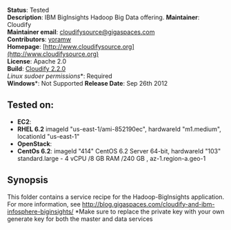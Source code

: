 **Status**: Tested  
**Description**: IBM BigInsights Hadoop Big Data offering.
**Maintainer**:       Cloudify  
**Maintainer email**: cloudifysource@gigaspaces.com  
**Contributors**:    [yoramw](https://github.com/yoramw)  
**Homepage**:   [http://www.cloudifysource.org](http://www.cloudifysource.org)  
**License**:      Apache 2.0   
**Build**: [Cloudify 2.2.0 ](http://repository.cloudifysource.org/org/cloudifysource/2.2.0/gigaspaces-cloudify-2.2.0-ga-b2499-48.zip)   
**Linux* sudoer permissions**:	Required  
**Windows***:  Not Supported 
**Release Date**: Sep 26th 2012  


Tested on:
--------

 * <strong>EC2</strong>: 
 * <strong>RHEL 6.2</strong> imageId "us-east-1/ami-852190ec", hardwareId "m1.medium", locationId "us-east-1"  
 * <strong>OpenStack</strong>:  
 * <strong>CentOs 6.2</strong>: imageId "414" CentOS 6.2 Server 64-bit, hardwareId "103" standard.large - 4 vCPU /8 GB RAM /240 GB , az-1.region-a.geo-1 

Synopsis
--------

This folder contains a service recipe for the Hadoop-BigInsights application.
For more information, see http://blog.gigaspaces.com/cloudify-and-ibm-infosphere-biginsights/
*Make sure to replace the private key with your own generate key for both the master and data services

